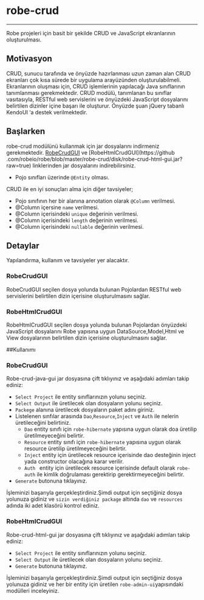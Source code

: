 # robe-crud
---
Robe projeleri için basit bir şekilde CRUD ve JavaScript ekranlarının oluşturulması.
## Motivasyon
CRUD, sunucu tarafında ve önyüzde hazırlanması uzun zaman alan CRUD ekranları çok kısa sürede bir uygulama arayüzünden oluşturulabilmeli. Ekranlarının oluşması için, CRUD işlemlerinin yapılacağı Java sınıflarının tanımlanması gerekmektedir. CRUD modülü, tanımlanan bu sınıflar vasıtasıyla, RESTful web servislerini ve önyüzdeki JavaScript dosyalarını belirtilen dizinler içine başarı ile oluşturur. Önyüzde şuan jQuery tabanlı KendoUI ‘a destek verilmektedir.

## Başlarken
robe-crud modülünü kullanmak için jar dosyalarını indirmeniz gerekmektedir.
[RobeCrudGUI](https://github.com/robeio/robe/blob/master/robe-crud/disk/robe-crud-java-gui.jar?raw=true) ve [RobeHtmlCrudGUI](https://github
.com/robeio/robe/blob/master/robe-crud/disk/robe-crud-html-gui.jar?raw=true) linklerinden jar dosyalarını indirebilirsiniz.

* Pojo sınıfları üzerinde `@Entity` olması.

CRUD ile en iyi sonuçları alma için diğer tavsiyeler;

* Pojo sınıfının her bir alanına annotation olarak `@Column` verilmesi.
* @Column içersine  `name` verilmesi.
* @Column içerisindeki `unique` değerinin verilmesi.
* @Column içerisindeki `length` değerinin verilmesi. 
* @Column içerisindeki `nullable` değerinin verilmesi.

## Detaylar
Yapılandırma, kullanım ve tavsiyeler yer alacaktır.

### RobeCrudGUI
RobeCrudGUI seçilen dosya yolunda bulunan Pojolardan RESTful web servislerini belirtilen dizin içerisine oluşturulmasını sağlar.

### RobeHtmlCrudGUI
RobeHtmlCrudGUI seçilen dosya yolunda bulunan Pojolardan önyüzdeki JavaScript dosyalarını Robe yapısına uygun DataSource,Model,Html ve View dosyalarının belirtilen dizin içerisine oluşturulmasını sağlar.


##Kullanımı
### RobeCrudGUI 
Robe-crud-java-gui jar dosyasına çift tıklıyınız ve aşağıdaki adımları takip ediniz:

* `Select Project` ile entity sınıflarınızın yolunu seçiniz.
* `Select Output` ile üretilecek olan dosyaların yolunu seçiniz.
* `Packege` alanına üretilecek dosyaların paket adını giriniz.
*  Listelenen sınfılar arasında `Dao`,`Resource`,`Inject` ve `Auth` ile nelerin üretileceğini belirtiniz.
	* `Dao` entity sınıfı için `robe-hibernate` yapısına uygun olarak doa üretilip üretilmeyeceğini belirtir.
	* `Resource` entity sınıfı için `robe-hibernate` yapısına uygun olarak resource üretilip üretilmeyeceğini belirtir.
	* `Inject` entity için üretilecek resource içerisinde dao desteğinin inject yada constructor olacağına karar verilir.
	* `Auth ` entity için üretilecek resource içerisinde default olarak `robe-auth` ile kimlik doğrulaması gerektirip gerektirmeyeceğini belirtir.
* `Generate` butonuna tıklayınız.

İşleminizi başarıyla gerçekleştirdiniz.Şimdi output için seçtiğiniz dosya yolunuza gidiniz ve `sizin verdiğiniz package` altında `dao` ve `resources` adında iki adet klasörü kontrol ediniz.

### RobeHtmlCrudGUI

Robe-crud-html-gui jar dosyasına çift tıklıyınız ve aşağıdaki adımları takip ediniz:

* `Select Project` ile entity sınıflarınızın yolunu seçiniz.
* `Select Output` ile üretilecek olan dosyaların yolunu seçiniz.
* `Generate` butonuna tıklayınız.

İşleminizi başarıyla gerçekleştirdiniz.Şimdi output için seçtiğiniz dosya yolunuza gidiniz ve her bir entity için üretilen `robe-admin-ui`yapısındaki modülleri inceleyiniz.
